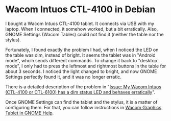 # Wacom Intuos CTL-4100 in Debian

I bought a Wacom Intuos CTL-4100 tablet.
It connects via USB with my laptop. When I connected, it somehow worked,
but a bit erratically. Also, GNOME Settings (Wacom Tables) could not
find it (neither the table nor the stylus).

Fortunately, I found exactly the problem I had, when I noticed the
LED on the table was dim, instead of bright. It seems the tablet
was in "Android mode", whcih sends different commands.
To change it back to "desktop mode", I only had to press the leftmost
and rightmost buttons in the table for about 3 seconds.
I noticed the light changed to bright, and now GNOME Settings
perfectly found it, and it was no longer erratic.

There is a detailed description of the problem in
"[Issue: My Wacom Intuos (CTL-4100 or CTL-6100) has a dim status LED and behaves erratically](https://github.com/linuxwacom/xf86-input-wacom/wiki/Known-Issues#android-misdetect)".

Once GNOME Settings can find the tablet and the stylus, it is a matter
of configuring them. For that, you can follow instructions in
[Wacom Graphics Tablet in GNOME Help](https://help.gnome.org/users/gnome-help/stable/wacom.html.en).
